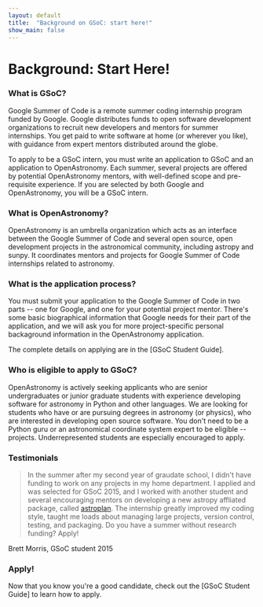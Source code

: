 ```yaml
---
layout: default
title:  "Background on GSoC: start here!"
show_main: false 
---
```


# Background: Start Here!

### What is GSoC? 

Google Summer of Code is a remote summer coding internship program funded by 
Google. Google distributes funds to open software development organizations to 
recruit new developers and mentors for summer internships. You get paid to write 
software at home (or wherever you like), with guidance from expert mentors 
distributed around the globe.

To apply to be a GSoC intern, you must write an application to GSoC and an 
application to OpenAstronomy. Each summer, several projects are offered by 
potential OpenAstronomy mentors, with well-defined scope and pre-requisite 
experience. If you are selected by both Google and OpenAstronomy, you will be
a GSoC intern.

### What is OpenAstronomy?

OpenAstronomy is an umbrella organization which acts as an interface between
the Google Summer of Code and several open source, open development projects
in the astronomical community, including astropy and sunpy. It coordinates
mentors and projects for Google Summer of Code internships related to astronomy.

### What is the application process?

You must submit your application to the Google Summer of Code in two parts -- 
one for Google, and one for your potential project mentor. There's some basic 
biographical information that Google needs for their part of the application, 
and we will ask you for more project-specific personal backaground information 
in the OpenAstronomy application. 

The complete details on applying are in the [GSoC Student Guide].

### Who is eligible to apply to GSoC?

OpenAstronomy is actively seeking applicants who are senior undergraduates or
junior graduate students with experience developing software for astronomy in 
Python and other languages. We are looking for students who have or are pursuing
degrees in astronomy (or physics), who are interested in developing open source 
software. You don't need to be a Python guru or an astronomical coordinate 
system expert to be eligible -- projects. Underrepresented students are especially
encouraged to apply.

### Testimonials

> In the summer after my second year of graudate school, I didn't have funding
to work on any projects in my home department. I applied and was selected for
GSoC 2015, and I worked with another student and several encouraging mentors on
developing a new astropy affliated package, called 
[astroplan](http://astroplan.readthedocs.io/). The internship greatly improved
my coding style, taught me loads about managing large projects, version control,
testing, and packaging. Do you have a summer without research funding? Apply!

Brett Morris, GSoC student 2015


### Apply! 

Now that you know you're a good candidate, check out the [GSoC Student Guide]
to learn how to apply.

